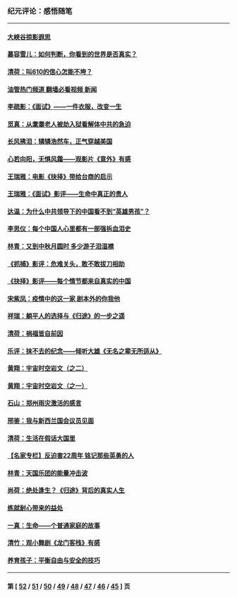 ### 纪元评论：感悟随笔
---
#### [大峡谷掠影遐思](../../pages/nsc1035/n13354743.md?11060330) 
#### [慕容雪儿：如何判断，你看到的世界是否真实？](../../pages/nsc1035/n13332569.md?11060330) 
#### [清荷：叫610的信心怎能不垮？](../../pages/nsc1035/n13304848.md?11060330) 
#### [油管热门频道 翻墙必看视频 新闻](ok?11060330)
#### [李疏影：《面试》——一件衣服，改变一生](../../pages/nsc1035/n13292494.md?11060330) 
#### [觅真：从耄耋老人被劫入狱看解体中共的急迫](../../pages/nsc1035/n13284545.md?11060330) 
#### [长风拂泪：辚辚浩然车，正气穿越美国](../../pages/nsc1035/n13284280.md?11060330) 
#### [心若向阳，无惧风霜——观影片《意外》有感](../../pages/nsc1035/n13275318.md?11060330) 
#### [王瑞雅：电影《抉择》带给台商的启示](../../pages/nsc1035/n13274064.md?11060330) 
#### [王瑞雅：《面试》影评——生命中真正的贵人](../../pages/nsc1035/n13260528.md?11060330) 
#### [达温：为什么中共领导下的中国看不到“英雄男孩”？](../../pages/nsc1035/n13257099.md?11060330) 
#### [李思仪：每个中国人心里都有一部强拆血泪史](../../pages/nsc1035/n13249632.md?11060330) 
#### [林青：又到中秋月圆时 多少游子泪湿襟](../../pages/nsc1035/n13245916.md?11060330) 
#### [《抓捕》影评：危难关头，敢不敢拔刀相助](../../pages/nsc1035/n13244251.md?11060330) 
#### [《抉择》影评——每个情节都来自真实的中国](../../pages/nsc1035/n13242564.md?11060330) 
#### [宋紫凤：疫情中的这一家 剧本外的你我他](../../pages/nsc1035/n13242358.md?11060330) 
#### [祥瑞：躺平人的选择与《归途》的一步之遥](../../pages/nsc1035/n13213201.md?11060330) 
#### [清荷：祸福皆自前因](../../pages/nsc1035/n13213177.md?11060330) 
#### [乐评：抹不去的纪念——倾听大雄《无名之辈无所适从》](../../pages/nsc1035/n13163359.md?11060330) 
#### [黄翔：宇宙时空岩文（之二）](../../pages/nsc1035/n13141116.md?11060330) 
#### [黄翔：宇宙时空岩文（之一）](../../pages/nsc1035/n13140355.md?11060330) 
#### [石山：郑州雨灾激活的感言](../../pages/nsc1035/n13135372.md?11060330) 
#### [邢鉴：我与新西兰国会议员见面](../../pages/nsc1035/n13111626.md?11060330) 
#### [清荷：生活在假话大国里](../../pages/nsc1035/n13103916.md?11060330) 
#### [【名家专栏】反迫害22周年 铭记那些英勇的人](../../pages/nsc1035/n13102771.md?11060330) 
#### [林青：天国乐团的能量冲击波](../../pages/nsc1035/n13099634.md?11060330) 
#### [尚荷：绝处逢生？《归途》背后的真实人生](../../pages/nsc1035/n13099470.md?11060330) 
#### [练就耐心带来的益处](../../pages/nsc1035/n13081876.md?11060330) 
#### [一真：生命——个普通家庭的故事](../../pages/nsc1035/n13075782.md?11060330) 
#### [清竹：观小舞剧《龙门客栈》有感](../../pages/nsc1035/n13069850.md?11060330) 
#### [养育孩子：平衡自由与安全的技巧](../../pages/nsc1035/n13054510.md?11060330) 

---
#### 第 [ [52](./52.md?11060330) / [51](./51.md?11060330) / [50](./50.md?11060330) / [49](./49.md?11060330) / [48](./48.md?11060330) / [47](./47.md?11060330) / [46](./46.md?11060330) / [45](./45.md?11060330) ] 页
